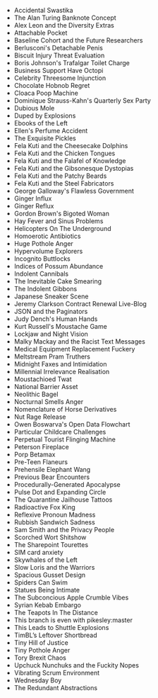* Accidental Swastika
* The Alan Turing Banknote Concept
* Alex Leon and the Diversity Extras
* Attachable Pocket
* Baseline Cohort and the Future Researchers
* Berlusconi's Detachable Penis
* Biscuit Injury Threat Evaluation
* Boris Johnson's Trafalgar Toilet Charge
* Business Support Have Octopi
* Celebrity Threesome Injunction
* Chocolate Hobnob Regret
* Cloaca Poop Machine
* Dominique Strauss-Kahn's Quarterly Sex Party
* Dubious Mole
* Duped by Explosions
* Ebooks of the Left
* Ellen's Perfume Accident
* The Exquisite Pickles
* Fela Kuti and the Cheesecake Dolphins
* Fela Kuti and the Chicken Tongues
* Fela Kuti and the Falafel of Knowledge
* Fela Kuti and the Gibsonesque Dystopias
* Fela Kuti and the Patchy Beards
* Fela Kuti and the Steel Fabricators
* George Galloway's Flawless Government
* Ginger Influx
* Ginger Reflux
* Gordon Brown's Bigoted Woman
* Hay Fever and Sinus Problems
* Helicopters On The Underground
* Homoerotic Antibiotics
* Huge Pothole Anger
* Hypervolume Explorers
* Incognito Buttlocks
* Indices of Possum Abundance
* Indolent Cannibals
* The Inevitable Cake Smearing
* The Indolent Gibbons
* Japanese Sneaker Scene
* Jeremy Clarkson Contract Renewal Live-Blog
* JSON and the Paginators
* Judy Dench's Human Hands
* Kurt Russell's Moustache Game
* Lockjaw and Night Vision
* Malky Mackay and the Racist Text Messages
* Medical Equipment Replacement Fuckery
* Meltstream Pram Truthers
* Midnight Faxes and Intimidation
* Millennial Irrelevance Realisation
* Moustachioed Twat
* National Barrier Asset
* Neolithic Bagel
* Nocturnal Smells Anger
* Nomenclature of Horse Derivatives
* Nut Rage Release
* Owen Boswarva's Open Data Flowchart
* Particular Childcare Challenges
* Perpetual Tourist Flinging Machine
* Peterson Fireplace
* Porp Betamax
* Pre-Teen Flaneurs
* Prehensile Elephant Wang
* Previous Bear Encounters
* Procedurally-Generated Apocalypse
* Pulse Dot and Expanding Circle
* The Quarantine Jailhouse Tattoos
* Radioactive Fox King
* Reflexive Pronoun Madness
* Rubbish Sandwich Sadness
* Sam Smith and the Privacy People
* Scorched Wort Shitshow
* The Sharepoint Tourettes
* SIM card anxiety
* Skywhales of the Left
* Slow Loris and the Warriors
* Spacious Gusset Design
* Spiders Can Swim
* Statues Being Intimate
* The Subconcious Apple Crumble Vibes
* Syrian Kebab Embargo
* The Teapots In The Distance
* This branch is even with pikesley:master
* This Leads to Shuttle Explosions
* TimBL’s Leftover Shortbread
* Tiny Hill of Justice
* Tiny Pothole Anger
* Tory Brexit Chaos
* Upchuck Nunchuks and the Fuckity Nopes
* Vibrating Scrum Environment
* Wednesday Boy
* The Redundant Abstractions
